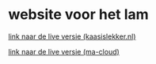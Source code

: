 # website voor het lam

[link naar de live versie (kaasislekker.nl)](https://kaasislekker.nl/aidan/lam/)

[link naar de live versie (ma-cloud)](https://31649.hosts1.ma-cloud.nl/lam/)
